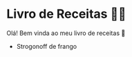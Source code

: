 # Livro de Receitas :woman_cook:

Olá! Bem vinda ao meu livro de receitas :wave:



- Strogonoff de frango